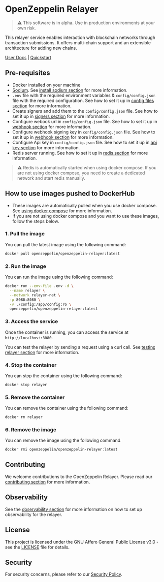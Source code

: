 # OpenZeppelin Relayer

> ⚠️ This software is in alpha. Use in production environments at your own risk.

This relayer service enables interaction with blockchain networks through transaction submissions. It offers multi-chain support and an extensible architecture for adding new chains.

[User Docs](https://docs.openzeppelin.com/relayer/) | [Quickstart](https://docs.openzeppelin.com/relayer/quickstart)

## Pre-requisites

- Docker installed on your machine
- [Sodium](https://doc.libsodium.org/). See [install sodium section](https://github.com/OpenZeppelin/openzeppelin-relayer?tab=readme-ov-file#install-sodium) for more information.
- `.env` file with the required environment variables & `config/config.json` file with the required configuration. See how to set it up in [config files section](https://github.com/OpenZeppelin/openzeppelin-relayer?tab=readme-ov-file#config-files) for more information.
- Create signers and add them to the `config/config.json` file. See how to set it up in [signers section](https://github.com/OpenZeppelin/openzeppelin-relayer?tab=readme-ov-file#creating-a-signer) for more information.
- Configure webook url in `config/config.json` file. See how to set it up in [webhook section](https://github.com/OpenZeppelin/openzeppelin-relayer?tab=readme-ov-file#configure-webhook-url) for more information.
- Configure webhook signing key in `config/config.json` file. See how to set it up in [webhook section](https://github.com/OpenZeppelin/openzeppelin-relayer?tab=readme-ov-file#configure-webhook-signing-key) for more information.
- Configure Api key in `config/config.json` file. See how to set it up in [api key section](https://github.com/OpenZeppelin/openzeppelin-relayer?tab=readme-ov-file#configure-api-key) for more information.
- Redis server running. See how to set it up in [redis section](https://github.com/OpenZeppelin/openzeppelin-relayer?tab=readme-ov-file#starting-redis-manually-without-docker-compose) for more information.

> ⚠️ Redis is automatically started when using docker compose. If you are not using docker compose, you need to create a dedicated network and start redis manually.

## How to use images pushed to DockerHub

- These images are automatically pulled when you use docker compose. See [using docker compose](https://github.com/OpenZeppelin/openzeppelin-relayer?tab=readme-ov-file#running-services-with-docker-compose) for more information.
- If you are not using docker compose and you want to use these images, follow the steps below.

### 1. Pull the image

You can pull the latest image using the following command:

```bash
docker pull openzeppelin/openzeppelin-relayer:latest
```

### 2. Run the image

You can run the image using the following command:

```bash
docker run --env-file .env -d \
  --name relayer \
  --network relayer-net \
  -p 8080:8080 \
  -v ./config:/app/config:ro \
  openzeppelin/openzeppelin-relayer:latest
```

### 3. Access the service

Once the container is running, you can access the service at `http://localhost:8080`.

You can test the relayer by sending a request using a curl call. See [testing relayer section](https://github.com/OpenZeppelin/openzeppelin-relayer?tab=readme-ov-file#test-the-relayer) for more information.

### 4. Stop the container

You can stop the container using the following command:

```bash
docker stop relayer
```

### 5. Remove the container

You can remove the container using the following command:

```bash
docker rm relayer
```

### 6. Remove the image

You can remove the image using the following command:

```bash
docker rmi openzeppelin/openzeppelin-relayer:latest
```

## Contributing

We welcome contributions to the OpenZeppelin Relayer. Please read our [contributing section](https://github.com/OpenZeppelin/openzeppelin-relayer/?tab=readme-ov-file#contributing) for more information.

## Observability

See the [observability section](https://github.com/OpenZeppelin/openzeppelin-relayer/?tab=readme-ov-file#observability) for more information on how to set up observability for the relayer.

## License

This project is licensed under the GNU Affero General Public License v3.0 - see the [LICENSE](https://github.com/OpenZeppelin/openzeppelin-relayer/blob/main/LICENSE) file for details.

## Security

For security concerns, please refer to our [Security Policy](https://github.com/OpenZeppelin/openzeppelin-relayer/blob/main/SECURITY.md).
